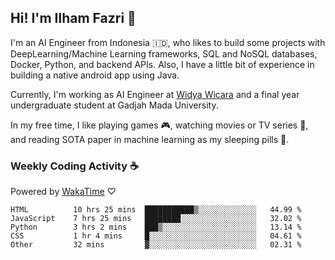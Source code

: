 ## Hi! I'm Ilham Fazri 👋

I'm an AI Engineer from Indonesia 🇮🇩, who likes to build some projects with DeepLearning/Machine Learning frameworks, SQL and NoSQL databases, Docker, Python, and backend APIs. Also, I have a little bit of experience in building a native android app using Java.

Currently, I'm working as AI Engineer at [Widya Wicara](https://widyawicara.com) and a final year undergraduate student at Gadjah Mada University. 

In my free time, I like playing games 🎮, watching movies or TV series 🍿, and reading SOTA paper in machine learning as my sleeping pills 💊. 

### Weekly Coding Activity ☕
Powered by [WakaTime](https://wakatime.com/) ♡
<!--START_SECTION:waka-->

```text
HTML          10 hrs 25 mins  ███████████▒░░░░░░░░░░░░░   44.99 %
JavaScript    7 hrs 25 mins   ████████░░░░░░░░░░░░░░░░░   32.02 %
Python        3 hrs 2 mins    ███▒░░░░░░░░░░░░░░░░░░░░░   13.14 %
CSS           1 hr 4 mins     █░░░░░░░░░░░░░░░░░░░░░░░░   04.61 %
Other         32 mins         ▓░░░░░░░░░░░░░░░░░░░░░░░░   02.31 %
```

<!--END_SECTION:waka-->
